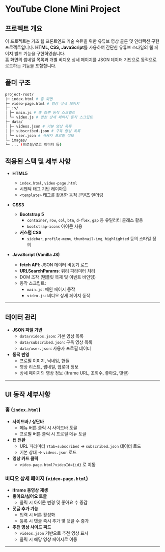 # YouTube Clone Mini Project
## 프로젝트 개요
이 프로젝트는 기초 웹 프론트엔드 기술 숙련을 위한 유튜브 영상 클론 및 인터랙션 구현 프로젝트입니다. 
**HTML, CSS, JavaScript**를 사용하여 간단한 유튜브 스타일의 웹 페이지 빌드 기능을 구현하였습니다.  
홈 화면의 썸네일 목록과 개별 비디오 상세 페이지를 JSON 데이터 기반으로 동적으로 로드하는 기능을 포함합니다.

## 폴더 구조
``` bash
project-root/  
├─ index.html # 홈 화면  
├─ video-page.html # 영상 상세 페이지  
├─ js/  
│ ├─ main.js # 홈 화면 동작 스크립트  
│ └─ video.js # 영상 상세 페이지 동작 스크립트  
├─ data/  
│ ├─ videos.json # 기본 영상 목록  
│ ├─ subscribed.json # 구독 영상 목록  
│ └─ user.json # 사용자 프로필 정보  
└─ images/  
└─ ... (프로필/로고 이미지 등)
```


## 적용된 스택 및 세부 사항

- **HTML5**
  - `index.html`, `video-page.html`
  - 시맨틱 태그 기반 레이아웃
  - `<template>` 태그를 활용한 동적 콘텐츠 렌더링

- **CSS3**
  - **Bootstrap 5**
    - `container`, `row`, `col`, `btn`, `d-flex`, `gap` 등 유틸리티 클래스 활용
    - `bootstrap-icons` 아이콘 사용
  - **커스텀 CSS**
    - `sidebar`, `profile-menu`, `thumbnail-img`, `highlighted` 등의 스타일 정의

- **JavaScript (Vanilla JS)**
  - **fetch API**: JSON 데이터 비동기 로드
  - **URLSearchParams**: 쿼리 파라미터 처리
  - DOM 조작 (템플릿 복제 및 이벤트 바인딩)
  - 동작 스크립트:
    - `main.js`: 메인 페이지 동작
    - `video.js`: 비디오 상세 페이지 동작

---

## 데이터 관리
- **JSON 파일 기반**
  - `data/videos.json`: 기본 영상 목록
  - `data/subscribed.json`: 구독 영상 목록
  - `data/user.json`: 사용자 프로필 데이터
- **동적 반영**
  - 프로필 이미지, 닉네임, 핸들
  - 영상 리스트, 썸네일, 업로더 정보
  - 상세 페이지의 영상 정보 (iframe URL, 조회수, 좋아요, 댓글)

---

## UI 동작 세부사항

### 홈 (`index.html`)
- **사이드바 / 상단바**
  - 메뉴 버튼 클릭 시 사이드바 토글
  - 프로필 버튼 클릭 시 프로필 메뉴 토글
- **탭 전환**
  - URL 파라미터 `?tab=subscribed` → `subscribed.json` 데이터 로드
  - 기본 상태 → `videos.json` 로드
- **영상 카드 클릭**
  - `video-page.html?videoId={id}` 로 이동

### 비디오 상세 페이지 (`video-page.html`)
- **iframe 동영상 재생**
- **좋아요/싫어요 토글**
  - 클릭 시 아이콘 변경 및 좋아요 수 증감
- **댓글 추가 기능**
  - 입력 시 버튼 활성화
  - 등록 시 댓글 즉시 추가 및 댓글 수 증가 
- **추천 영상 사이드 피드**
  - `videos.json` 기반으로 추천 영상 표시
  - 클릭 시 해당 영상 페이지로 이동

---



